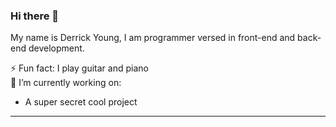 ### Hi there 👋

My name is Derrick Young, I am programmer versed in front-end and back-end development.
<br>

⚡ Fun fact: I play guitar and piano <br>
🔭 I’m currently working on:
<ul>
<li>A super secret cool project</li>
</ul>

___

<!--
**youngderrick82/youngderrick82** is a ✨ _special_ ✨ repository because its `README.md` (this file) appears on your GitHub profile.

Here are some ideas to get you started:

- 🔭 I’m currently working on ...
- 🌱 I’m currently learning ...
- 👯 I’m looking to collaborate on ...
- 🤔 I’m looking for help with ...
- 💬 Ask me about ...
- 📫 How to reach me: ...
- 😄 Pronouns: ...
- ⚡ Fun fact: ...
-->
